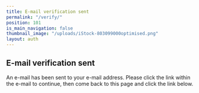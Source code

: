 ```yaml
---
title: E-mail verification sent
permalink: "/verify/"
position: 101
is_main_navigation: false
thumbnail_image: "/uploads/iStock-803099000optimised.png"
layout: auth
---
```


## E-mail verification sent
An e-mail has been sent to your e-mail address. Please click the link within the e-mail to continue, then come back to this page and click the link below.
